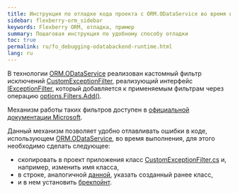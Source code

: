 ```yaml
---
title: Инструкция по отладке кода проекта с ORM.ODataService во время выполнения
sidebar: flexberry-orm_sidebar
keywords: Flexberry ORM, отладка, пример
summary: Пошаговая инструкция по удобному способу отладки
toc: true
permalink: ru/fo_debugging-odatabackend-runtime.html
lang: ru
---
```


В технологии [ORM.ODataService](fo_orm-odata-service.html) реализован кастомный фильтр исключений [CustomExceptionFilter](https://github.com/Flexberry/NewPlatform.Flexberry.ORM.ODataService/blob/develop/NewPlatform.Flexberry.ORM.ODataServiceCore.Common/Exceptions/CustomExceptionFilter.cs), реализующий интерфейс [IExceptionFilter](https://learn.microsoft.com/ru-ru/dotnet/api/microsoft.aspnetcore.mvc.filters.iexceptionfilter?view=aspnetcore-7.0), который добавляется к применяемым фильтрам через операцию [options.Filters.Add<CustomExceptionFilter>()](https://github.com/Flexberry/FlexberryEmberTestStand.ODataBackend/blob/7c0b0d8ca8e44c505a42661d531d534f245cca09/EmberFlexberry/ODataBackend/Startup.cs#L60).

Механизм работы таких фильтров доступен в [официальной документации Microsoft](https://learn.microsoft.com/en-us/aspnet/core/mvc/controllers/filters?view=aspnetcore-7.0).

Данный механизм позволяет удобно отлавливать ошибки в коде, использующем [ORM.ODataService](fo_orm-odata-service.html), во время выполнения, для этого необходимо сделать следующее:

* скопировать в проект приложения класс [CustomExceptionFilter.cs](https://github.com/Flexberry/NewPlatform.Flexberry.ORM.ODataService/blob/develop/NewPlatform.Flexberry.ORM.ODataServiceCore.Common/Exceptions/CustomExceptionFilter.cs) и, например, изменить имя класса,
* в строке, аналогичной [данной](https://github.com/Flexberry/FlexberryEmberTestStand.ODataBackend/blob/b56d6534e6c01935ed1caa316e27e3c2b92dda72/EmberFlexberry/ODataBackend/Startup.cs#L60), указать созданный ранее класс,
* и в нем установить [брекпойнт](https://github.com/Flexberry/NewPlatform.Flexberry.ORM.ODataService/blob/c3ed1a3c181119606c87be6f1f89a2973d85b26a/NewPlatform.Flexberry.ORM.ODataServiceCore.Common/Exceptions/CustomExceptionFilter.cs#L50).
